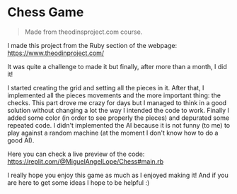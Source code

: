 # Chess Game
> Made from theodinsproject.com course.

I made this project from the Ruby section of the webpage: https://www.theodinproject.com/

It was quite a challenge to made it but finally, after more than a month, I did
it!

I started creating the grid and setting all the pieces in it. After that, I implemented
all the pieces movements and the more important thing: the checks. This part drove me 
crazy for days but I managed to think in a good solution without changing a lot the
way I intended the code to work. Finally I added some color (in order to see properly the
pieces) and depurated some repeated code. I didn't implemented the AI because it is not
funny (to me) to play against a random machine (at the moment I don't know how to do a good AI).

Here you can check a live preview of the code: https://replit.com/@MiguelAngelLope/Chess#main.rb

I really hope you enjoy this game as much as I enjoyed making it! And if you are here
to get some ideas I hope to be helpful :)